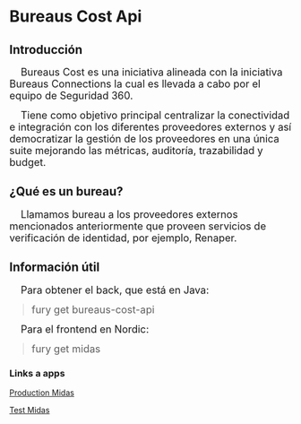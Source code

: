 # Bureaus Cost Api

## Introducción

<font size = 4> &nbsp;&nbsp;&nbsp; Bureaus Cost es una iniciativa alineada con la iniciativa Bureaus Connections la cual es llevada a cabo por el equipo de Seguridad 360. 
</font>

<font size = 4> &nbsp;&nbsp;&nbsp; Tiene como objetivo principal centralizar la conectividad e integración con los diferentes proveedores externos y así democratizar la gestión de los proveedores en una única suite mejorando las métricas, auditoría, trazabilidad y budget. 
</font>

## ¿Qué es un bureau?

<font size = 4> &nbsp;&nbsp;&nbsp; Llamamos bureau a los proveedores externos mencionados anteriormente que proveen servicios de verificación de identidad, por ejemplo, Renaper.  </font>



## Información útil


<font size = 4> &nbsp;&nbsp;&nbsp; Para obtener el back, que está en Java: </font>

> <font size = 4> fury get bureaus-cost-api </font>





<font size = 4>&nbsp;&nbsp;&nbsp; Para el frontend en Nordic: </font>

> <font size = 4> fury get midas </font>

### Links a apps



[Production Midas](https://midas.furycloud.io/)

[Test Midas](https://test-midas.furycloud.io/)

</font>
